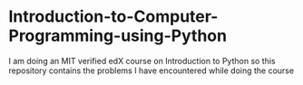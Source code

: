 # Introduction-to-Computer-Programming-using-Python
I am doing an MIT verified edX course on Introduction to Python so this repository contains the problems I have encountered while doing the course
